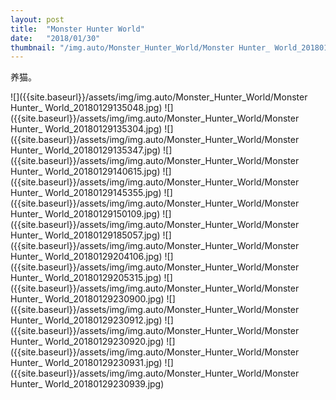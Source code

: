 ```yaml
---
layout: post
title:  "Monster Hunter World"
date:   "2018/01/30"
thumbnail: "/img.auto/Monster_Hunter_World/Monster Hunter_ World_20180129164355.jpg"
---
```

养猫。

![]({{site.baseurl}}/assets/img/img.auto/Monster_Hunter_World/Monster Hunter_ World_20180129135048.jpg)
![]({{site.baseurl}}/assets/img/img.auto/Monster_Hunter_World/Monster Hunter_ World_20180129135304.jpg)
![]({{site.baseurl}}/assets/img/img.auto/Monster_Hunter_World/Monster Hunter_ World_20180129135347.jpg)
![]({{site.baseurl}}/assets/img/img.auto/Monster_Hunter_World/Monster Hunter_ World_20180129140615.jpg)
![]({{site.baseurl}}/assets/img/img.auto/Monster_Hunter_World/Monster Hunter_ World_20180129145355.jpg)
![]({{site.baseurl}}/assets/img/img.auto/Monster_Hunter_World/Monster Hunter_ World_20180129150109.jpg)
![]({{site.baseurl}}/assets/img/img.auto/Monster_Hunter_World/Monster Hunter_ World_20180129185057.jpg)
![]({{site.baseurl}}/assets/img/img.auto/Monster_Hunter_World/Monster Hunter_ World_20180129204106.jpg)
![]({{site.baseurl}}/assets/img/img.auto/Monster_Hunter_World/Monster Hunter_ World_20180129205315.jpg)
![]({{site.baseurl}}/assets/img/img.auto/Monster_Hunter_World/Monster Hunter_ World_20180129230900.jpg)
![]({{site.baseurl}}/assets/img/img.auto/Monster_Hunter_World/Monster Hunter_ World_20180129230912.jpg)
![]({{site.baseurl}}/assets/img/img.auto/Monster_Hunter_World/Monster Hunter_ World_20180129230920.jpg)
![]({{site.baseurl}}/assets/img/img.auto/Monster_Hunter_World/Monster Hunter_ World_20180129230931.jpg)
![]({{site.baseurl}}/assets/img/img.auto/Monster_Hunter_World/Monster Hunter_ World_20180129230939.jpg)